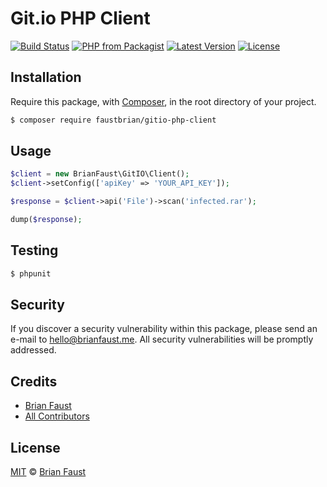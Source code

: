 # Git.io PHP Client

[![Build Status](https://img.shields.io/travis/faustbrian/Git.io-PHP-Client/master.svg?style=flat-square)](https://travis-ci.org/faustbrian/Git.io-PHP-Client)
[![PHP from Packagist](https://img.shields.io/packagist/php-v/faustbrian/gitio-php-client.svg?style=flat-square)]()
[![Latest Version](https://img.shields.io/github/release/faustbrian/Git.io-PHP-Client.svg?style=flat-square)](https://github.com/faustbrian/Git.io-PHP-Client/releases)
[![License](https://img.shields.io/packagist/l/faustbrian/Git.io-PHP-Client.svg?style=flat-square)](https://packagist.org/packages/faustbrian/Git.io-PHP-Client)

## Installation

Require this package, with [Composer](https://getcomposer.org/), in the root directory of your project.

```bash
$ composer require faustbrian/gitio-php-client
```

## Usage

```php
$client = new BrianFaust\GitIO\Client();
$client->setConfig(['apiKey' => 'YOUR_API_KEY']);

$response = $client->api('File')->scan('infected.rar');

dump($response);
```

## Testing

``` bash
$ phpunit
```

## Security

If you discover a security vulnerability within this package, please send an e-mail to hello@brianfaust.me. All security vulnerabilities will be promptly addressed.

## Credits

- [Brian Faust](https://github.com/faustbrian)
- [All Contributors](../../contributors)

## License

[MIT](LICENSE) © [Brian Faust](https://brianfaust.me)
